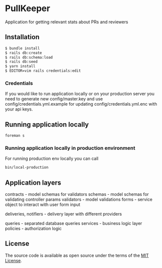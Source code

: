 # PullKeeper
Application for getting relevant stats about PRs and reviewers

## Installation

```bash
$ bundle install
$ rails db:create
$ rails db:schema:load
$ rails db:seed
$ yarn install
$ EDITOR=vim rails credentials:edit
```

### Credentials

If you would like to run application locally or on your production server you need to generate new config/master.key and use config/credentials.yml.example for updating config/credentials.yml.enc with your api keys.

## Running application locally

```bash
foreman s
```

### Running application locally in production environment

For running production env locally you can call

```bash
bin/local-production
```

## Application layers

contracts - model schemas for validators
schemas - model schemas for validating controller params
validators - model validations
forms - service object to interact with user form input

deliveries, notifiers - delivery layer with different providers

queries - separated database queries
services - business logic layer
policies - authorization logic

## License

The source code is available as open source under the terms of the [MIT License](https://opensource.org/licenses/MIT).
